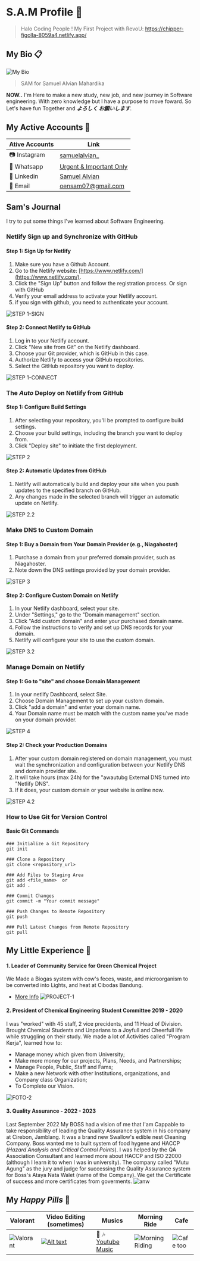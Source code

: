 # S.A.M Profile :low_brightness:

> Halo Coding People !
> My First Project with RevoU: https://chipper-figolla-8059a4.netlify.app/

## My Bio :clipboard:
![My Bio](assets/FOTO-3-1.png)
> SAM for Samuel Alvian Mahardika

**NOW..** I'm Here to make a new study, new job, and new journey in Software engineering. With zero knowledge but I have a purpose to move foward. So Let's have fun Together and **_よろしく お願いします_**.

## My Active Accounts :pushpin:
|Ative Accounts |                                Link                    |
|-------------|---------------------|
| :camera: Instagram   |[samuelalvian_](https://www.instagram.com/samuelalvian_/)|
| :iphone: Whatsapp    |[Urgent & Important Only](https://wa.me/qr/NRRW4PX4RF7QP1)|
| :link: Linkedin    |[Samuel Alvian](https://www.linkedin.com/in/samuel-alvian-m/)|
| :email: Email        |oensam07@gmail.com                                       |

## Sam's Journal
I try to put some things I've learned about Software Engineering.

### Netlify Sign up and Synchronize with GitHub

#### Step 1: Sign Up for Netlify
1. Make sure you have a Github Account.
2. Go to the Netlify website: [https://www.netlify.com/](https://www.netlify.com/).
3. Click the "Sign Up" button and follow the registration process. Or sign with GitHub
4. Verify your email address to activate your Netlify account.
5. if you sign with github, you need to authenticate your account.

![STEP 1-SIGN](assets/EXP/1STEP1.1.jpg)

#### Step 2: Connect Netlify to GitHub
1. Log in to your Netlify account.
2. Click "New site from Git" on the Netlify dashboard.
3. Choose your Git provider, which is GitHub in this case.
4. Authorize Netlify to access your GitHub repositories.
5. Select the GitHub repository you want to deploy.

![STEP 1-CONNECT](assets/EXP/1STEP1.2.jpg)

### The _Auto_ Deploy on Netlify from GitHub

#### Step 1: Configure Build Settings
1. After selecting your repository, you'll be prompted to configure build settings.
2. Choose your build settings, including the branch you want to deploy from.
3. Click "Deploy site" to initiate the first deployment.

![STEP 2](assets/EXP/1step%202.jpg)


#### Step 2: Automatic Updates from GitHub
1. Netlify will automatically build and deploy your site when you push updates to the specified branch on GitHub.
2. Any changes made in the selected branch will trigger an automatic update on Netlify.

![STEP 2.2](assets/EXP/2STEP%201.jpg)

### Make DNS to Custom Domain

#### Step 1: Buy a Domain from Your Domain Provider (e.g., Niagahoster)
1. Purchase a domain from your preferred domain provider, such as Niagahoster.
2. Note down the DNS settings provided by your domain provider.

![STEP 3](assets/EXP/3%20STEP%201.jpg)

#### Step 2: Configure Custom Domain on Netlify
1. In your Netlify dashboard, select your site.
2. Under "Settings," go to the "Domain management" section.
3. Click "Add custom domain" and enter your purchased domain name.
4. Follow the instructions to verify and set up DNS records for your domain.
5. Netlify will configure your site to use the custom domain.

![STEP 3.2](assets/EXP/3%20STEP%201%20(2).jpg)

### Manage Domain on Netlify

#### Step 1: Go to "site" and choose Domain Management
1. In your netlify Dashboard, select Site.
2. Choose Domain Management to set up your custom domain.
3. Click "add a domain" and enter your domain name.
4. Your Domain name must be match with the custom name you've made on your domain provider.

![STEP 4](assets/EXP/4s1.jpg)

#### Step 2: Check your Production Domains
1. After your custom domain registered on domain management, you must wait the synchronization and configuration between your Netlify DNS and domain provider site. 
2. It will take hours (max 24h) for the "awautubg External DNS turned into "Netlify DNS".
3. If it does, your custom domain or your website is online now.

![STEP 4.2](assets/EXP/4s1.2.jpg)

### How to Use Git for Version Control

#### Basic Git Commands

```shell
### Initialize a Git Repository
git init

### Clone a Repository
git clone <repository_url>

### Add Files to Staging Area
git add <file_name>  or
git add . 

### Commit Changes
git commit -m "Your commit message"

### Push Changes to Remote Repository
git push

### Pull Latest Changes from Remote Repository
git pull
```

## My Little Experience :stars:
#### 1. Leader of Community Service for Green Chemical Project
We Made a Biogas system with cow's feces, waste, and microorganism to be converted into Lights, and heat at Cibodas Bandung. 
- [More Info](https://tk.unpar.ac.id/kegiatan-pengabdian-masyarakat-teknik-kimia-unpar-the-lodge-foundation-di-cibodas/)
![PROJECT-1](assets/FOTO-5-1.png)

#### 2. President of Chemical Engineering Student Committee 2019 - 2020
I was "worked" with 45 staff, 2 vice precidents, and 11 Head of Division. Brought Chemical Students and Unparians to a Joyfull and Cheerfull life while struggling on their study. We made a lot of Activities called "Program Kerja", learned how to:
- Manage money which given from University;
- Make more money for our projects, Plans, Needs, and Partnerships;
- Manage People, Public, Staff and Fams;
- Make a new Network with other Institutions, organizations, and Company class Organization;
- To Complete our Vision.

![FOTO-2](assets/FOTO-1-1.jpg)

#### 3. Quality Assurance - 2022 - 2023 
Last September 2022 My BOSS had a vision of me that I'am Cappable to take responsibility of leading the Quality Assurance system in his company at Cirebon, Jamblang. It was a brand new Swallow's edible nest Cleaning Company. Boss wanted me to built system of food hygene and HACCP (_Hazard Analysis and Critical Control Points_). I was helped by the QA Association Consultant and learned more about HACCP and ISO 22000 (although I learn it to when I was in university). The company called "Mutu Agung" as the jury and judge for successing the Quality Assurance system for Boss's Ataya Nata Walet (name of the Company). We get the Certificate of success and more certificates from goverments. 
![anw](assets/FOTO-7-1.jpg)

## My _Happy Pills_ :pill:
| Valorant | Video Editing (sometimes) | Musics | Morning Ride | Cafe |
|----------|---------------------------|--------|--------|------|
| ![Valorant](assets/FOTO-8-1.png)|[![Alt text](assets/FOTO-9-1-1.png)](https://www.instagram.com/reel/CxQH1vRuROn/)| :musical_note: :notes: [Youtube Music](https://music.youtube.com/playlist?list=LM)| ![Morning Riding](<assets/foto - 10-1.jpg>)|![Cafe too](<assets/foto 12-1.jpg>)|



